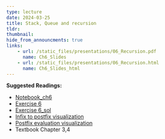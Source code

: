 ```yaml
---
type: lecture
date: 2024-03-25
title: Stack, Queue and recursion
tldr: 
thumbnail: 
hide_from_announcments: true
links: 
    - url: /static_files/presentations/06_Recursion.pdf
      name: Ch6_Slides
    - url: /static_files/presentations/06_Recursion.html
      name: Ch6_Slides_html
---
```

**Suggested Readings:**
- [Notebook_ch6](https://github.com/phonchi/nsysu-math208/blob/main/static_files/presentations/06_Recursion.ipynb)
- [Exercise 6](https://github.com/phonchi/nsysu-math208/blob/main/static_files/presentations/Ch6.ipynb)
- [Exercise 6_sol](https://github.com/phonchi/nsysu-math208/blob/main/static_files/presentations/Ch6_sol.ipynb)
- [Infix to postfix visualization](https://exconvert.glitch.me/)
- [Postfix evaluation visualization](https://notation-visualizer.ajayliu.com/stack)
- Textbook Chapter 3,4


